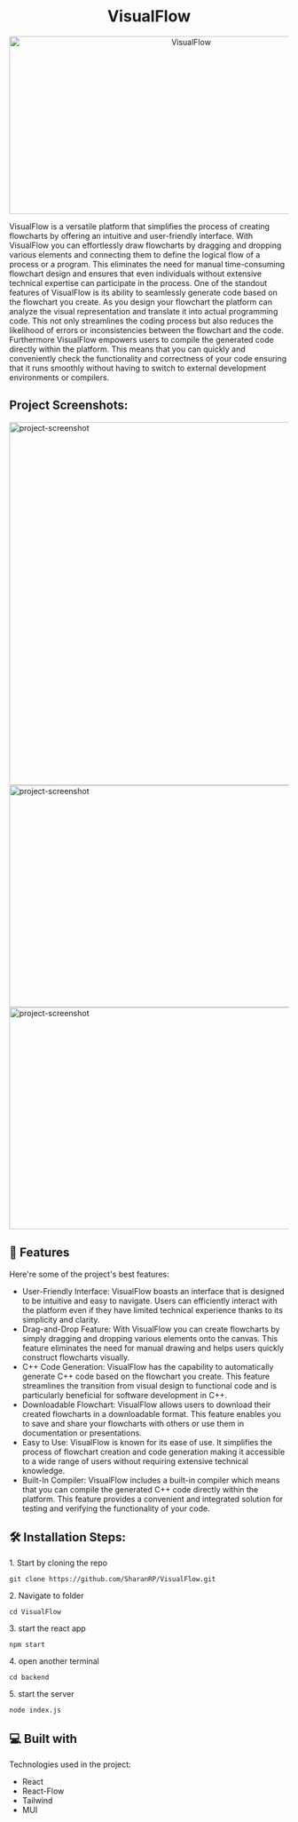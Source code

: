 <h1 align="center" id="title">VisualFlow</h1>

<p align="center"><img src="https://socialify.git.ci/SharanRP/VisualFlow/image?language=1&name=1&owner=1&pattern=Floating%20Cogs&theme=Dark" alt="VisualFlow" width="640" height="320" /></p>
<p id="description">VisualFlow is a versatile platform that simplifies the process of creating flowcharts by offering an intuitive and user-friendly interface. With VisualFlow you can effortlessly draw flowcharts by dragging and dropping various elements and connecting them to define the logical flow of a process or a program. This eliminates the need for manual time-consuming flowchart design and ensures that even individuals without extensive technical expertise can participate in the process. One of the standout features of VisualFlow is its ability to seamlessly generate code based on the flowchart you create. As you design your flowchart the platform can analyze the visual representation and translate it into actual programming code. This not only streamlines the coding process but also reduces the likelihood of errors or inconsistencies between the flowchart and the code. Furthermore VisualFlow empowers users to compile the generated code directly within the platform. This means that you can quickly and conveniently check the functionality and correctness of your code ensuring that it runs smoothly without having to switch to external development environments or compilers.</p>

<h2>Project Screenshots:</h2>

<img src="https://i.imgur.com/U20dJkS.png" alt="project-screenshot" width="1362" height="654/">

<img src="https://i.imgur.com/lM1uCYj.png" alt="project-screenshot" width="1362" height="400/">

<img src="https://i.imgur.com/Zw0AOWO.png" alt="project-screenshot" width="1362" height="400/">

  
  
<h2>🧐 Features</h2>

Here're some of the project's best features:

*   User-Friendly Interface: VisualFlow boasts an interface that is designed to be intuitive and easy to navigate. Users can efficiently interact with the platform even if they have limited technical experience thanks to its simplicity and clarity.
*   Drag-and-Drop Feature: With VisualFlow you can create flowcharts by simply dragging and dropping various elements onto the canvas. This feature eliminates the need for manual drawing and helps users quickly construct flowcharts visually.
*   C++ Code Generation: VisualFlow has the capability to automatically generate C++ code based on the flowchart you create. This feature streamlines the transition from visual design to functional code and is particularly beneficial for software development in C++.
*   Downloadable Flowchart: VisualFlow allows users to download their created flowcharts in a downloadable format. This feature enables you to save and share your flowcharts with others or use them in documentation or presentations.
*   Easy to Use: VisualFlow is known for its ease of use. It simplifies the process of flowchart creation and code generation making it accessible to a wide range of users without requiring extensive technical knowledge.
*   Built-In Compiler: VisualFlow includes a built-in compiler which means that you can compile the generated C++ code directly within the platform. This feature provides a convenient and integrated solution for testing and verifying the functionality of your code.

<h2>🛠️ Installation Steps:</h2>

<p>1. Start by cloning the repo</p>

```
git clone https://github.com/SharanRP/VisualFlow.git
```

<p>2. Navigate to folder</p>

```
cd VisualFlow
```

<p>3. start the react app</p>

```
npm start
```

<p>4. open another terminal</p>

```
cd backend
```

<p>5. start the server</p>

```
node index.js
```

  
  
<h2>💻 Built with</h2>

Technologies used in the project:

*   React
*   React-Flow
*   Tailwind
*   MUI
